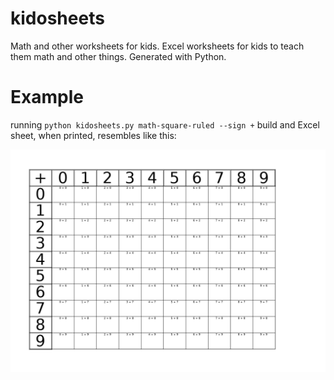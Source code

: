 # kidosheets

Math and other worksheets for kids. Excel worksheets for kids to teach them math and other things. Generated with Python.

# Example

running `python kidosheets.py math-square-ruled --sign +` build and Excel sheet, when printed, resembles like this:

![kidosheets preview](kidosheets.png)
